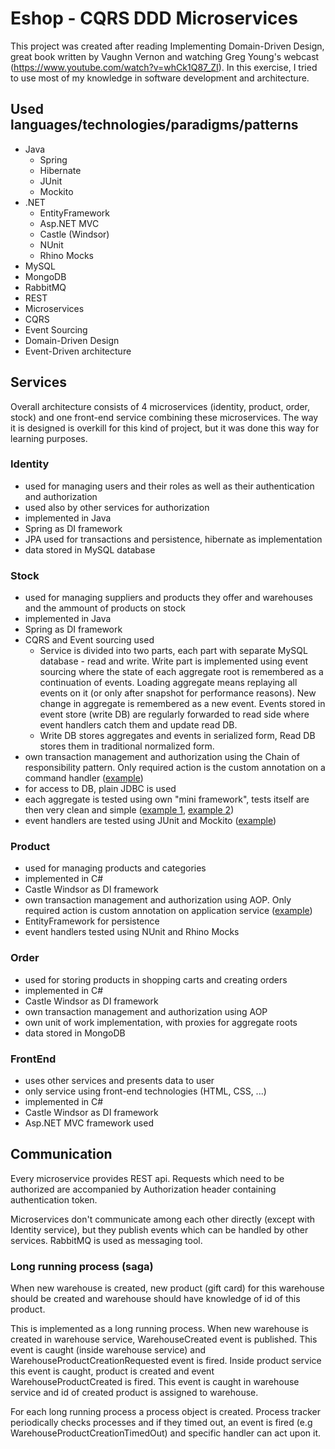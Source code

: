 # Eshop - CQRS DDD Microservices
This project was created after reading Implementing Domain-Driven Design, great book written by Vaughn Vernon and watching Greg Young's webcast (https://www.youtube.com/watch?v=whCk1Q87_ZI).
In this exercise, I tried to use most of my knowledge in software development and architecture. 

## Used languages/technologies/paradigms/patterns
- Java
  - Spring
  - Hibernate
  - JUnit
  - Mockito
- .NET
  - EntityFramework
  - Asp.NET MVC
  - Castle (Windsor)
  - NUnit
  - Rhino Mocks
- MySQL
- MongoDB
- RabbitMQ
- REST
- Microservices
- CQRS
- Event Sourcing
- Domain-Driven Design
- Event-Driven architecture

## Services
Overall architecture consists of 4 microservices (identity, product, order, stock) and one front-end service combining these microservices.
The way it is designed is overkill for this kind of project, but it was done this way for learning purposes.

### Identity
- used for managing users and their roles as well as their authentication and authorization
- used also by other services for authorization
- implemented in Java
- Spring as DI framework
- JPA used for transactions and persistence, hibernate as implementation
- data stored in MySQL database

### Stock
- used for managing suppliers and products they offer and warehouses and the ammount of products on stock
- implemented in Java
- Spring as DI framework
- CQRS and Event sourcing used
  - Service is divided into two parts, each part with separate MySQL database - read and write. Write part is implemented using event sourcing where the state of each aggregate root is remembered as a continuation of events. Loading aggregate means replaying all events on it (or only after snapshot for performance reasons). New change in aggregate is remembered as a new event. Events stored in event store (write DB) are regularly forwarded to read side where event handlers catch them and update read DB.
  - Write DB stores aggregates and events in serialized form, Read DB stores them in traditional normalized form. 
- own transaction management and authorization using the Chain of responsibility pattern. Only required action is the custom annotation on a command handler ([example](https://github.com/mayoturis/eshop-cqrs-ddd-microservices-excercise/blob/master/java/eshop-cqrs-ddd-microservices-excercise/stock/src/main/java/com/marekturis/stock/application/commandhandlers/IncreaseProductAmmountInWarehouseHandler.java)) 
- for access to DB, plain JDBC is used 
- each aggregate is tested using own "mini framework", tests itself are then very clean and simple ([example 1](https://github.com/mayoturis/eshop-cqrs-ddd-microservices-excercise/blob/master/java/eshop-cqrs-ddd-microservices-excercise/stock/src/test/java/com/marekturis/stock/test/domain/warehouse/WhenExistingProductIsAddedToWarehouse.java), [example 2](https://github.com/mayoturis/eshop-cqrs-ddd-microservices-excercise/blob/master/java/eshop-cqrs-ddd-microservices-excercise/stock/src/test/java/com/marekturis/stock/test/domain/warehouse/WhenNewProductIsAddedToWarehouse.java))
- event handlers are tested using JUnit and Mockito ([example](https://github.com/mayoturis/eshop-cqrs-ddd-microservices-excercise/blob/master/java/eshop-cqrs-ddd-microservices-excercise/stock/src/test/java/com/marekturis/stock/test/application/eventhandlers/WarehouseProductCreatedHandlerTest.java))

### Product
- used for managing products and categories
- implemented in C#
- Castle Windsor as DI framework
- own transaction management and authorization using AOP. Only required action is custom annotation on application service ([example](https://github.com/mayoturis/eshop-cqrs-ddd-microservices-excercise/blob/master/dotnet/eshop-cqrs-ddd-microservices-excercise/Com.Marekturis.Product2/Model/Application/Services/CategoryApplicationService.cs))
- EntityFramework for persistence
- event handlers tested using NUnit and Rhino Mocks

### Order
- used for storing products in shopping carts and creating orders
- implemented in C#
- Castle Windsor as DI framework
- own transaction management and authorization using AOP
- own unit of work implementation, with proxies for aggregate roots
- data stored in MongoDB

### FrontEnd
- uses other services and presents data to user
- only service using front-end technologies (HTML, CSS, ...)
- implemented in C#
- Castle Windsor as DI framework
- Asp.NET MVC framework used

## Communication
Every microservice provides REST api. Requests which need to be authorized are accompanied by Authorization header containing authentication token.

Microservices don't communicate among each other directly (except with Identity service), but they publish events which can be handled by other services. RabbitMQ is used as messaging tool.

### Long running process (saga)
When new warehouse is created, new product (gift card) for this warehouse should be created and warehouse should have knowledge of id of this product.

This is implemented as a long running process. When new warehouse is created in warehouse service, WarehouseCreated event is published. This event is caught (inside warehouse service) and WarehouseProductCreationRequested event is fired. Inside product service this event is caught, product is created and event WarehouseProductCreated is fired. This event is caught in warehouse service and id of created product is assigned to warehouse.

For each long running process a process object is created. Process tracker periodically checks processes and if they timed out, an event is fired (e.g WarehouseProductCreationTimedOut) and specific handler can act upon it.
